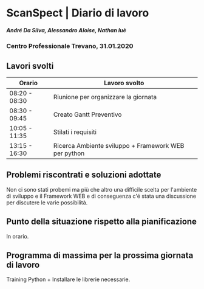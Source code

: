 # ScanSpect | Diario di lavoro
##### André Da Silva, Alessandro Aloise, Nathan luè
### Centro Professionale Trevano, 31.01.2020

## Lavori svolti


|Orario        |Lavoro svolto                           |
|--------------|----------------------------------------|
|08:20 - 08:30 | Riunione per organizzare la giornata   |
|08:30 - 09:45 | Creato Gantt Preventivo                |
|10:05 - 11:35 | Stilati i requisiti                    |
|13:15 - 16:30 | Ricerca Ambiente sviluppo + Framework WEB per python       |


##  Problemi riscontrati e soluzioni adottate

Non ci sono stati probemi ma più che altro una difficile scelta per l'ambiente di sviluppo e il Framework WEB e di conseguenza c'é stata una discussione per discutere le varie possibilità.

##  Punto della situazione rispetto alla pianificazione

In orario.

## Programma di massima per la prossima giornata di lavoro

Training Python + Installare le librerie necessarie.
